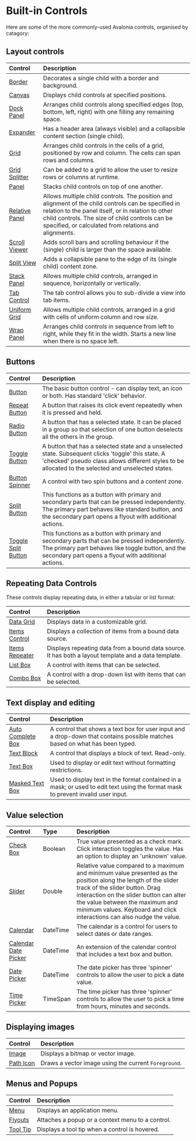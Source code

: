 # Built-in Controls

Here are some of the more commonly-used Avalonia controls, organised by catagory:

## Layout controls

|Control|Description|
|:----|:----|
|[Border](../../../reference/controls/detailed-reference/border.md)|Decorates a single child with a border and background.|
|[Canvas](../../../reference/controls/canvas.md)|Displays child controls at specified positions.|
|[Dock Panel](../../../reference/controls/dockpanel.md)|Arranges child controls along specified edges (top, bottom, left, right) with one filling any remaining space.|
|[Expander](../../../reference/controls/expander.md)|Has a header area (always visible) and a collapsible content section (single child).|
|[Grid](../../../reference/controls/grid.md)|Arranges child controls in the cells of a grid, positioned by row and column. The cells can span rows and columns.|
|[Grid Splitter](../../../reference/controls/gridsplitter.md)|Can be added to a grid to allow the user to resize rows or columns at runtime.|
|[Panel](../../../reference/controls/panel.md)|Stacks child controls on top of one another.|
|[Relative Panel](../../../reference/controls/relativepanel.md)|Allows multiple child controls. The position and alignment of the child controls can be specified in relation to the panel itself, or in relation to other child controls.  The size of child controls can be specified, or calculated from relations and alignments.|
|[Scroll Viewer](../../../reference/controls/scrollviewer.md)|Adds scroll bars and scrolling behaviour if the (single) child is larger than the space available.|
|[Split View](../../../reference/controls/splitview.md)|Adds a collapsible pane to the edge of its (single child) content zone.|
|[Stack Panel](../../../reference/controls/stackpanel.md)|Allows multiple child controls, arranged in sequence, horizontally or vertically.|
|[Tab Control](../../../reference/controls/detailed-reference/tabcontrol.md)|The tab control allows you to sub-divide a view into tab items.|
|[Uniform Grid](../../../reference/controls/detailed-reference/uniform-grid.md)|Allows multiple child controls, arranged in a grid with cells of uniform column and row size.|
|[Wrap Panel](../../../reference/controls/detailed-reference/wrappanel.md)|Arranges child controls in sequence from left to right, while they fit in the width. Starts a new line when there is no space left.|

## Buttons

|Control|Description|
|:----|:----|
|[Button](../../../reference/controls/buttons/button.md)|The basic button control - can display text, an icon or both. Has standard 'click' behavior.|
|[Repeat Button](../../../reference/controls/buttons/repeatbutton.md)|A button that raises its click event repeatedly when it is pressed and held.|
|[Radio Button](../../../reference/controls/buttons/radiobutton.md)|A button that has a selected state. It can be placed in a group so that selection of one button deselects all the others in the group.|
|[Toggle Button](../../../reference/controls/buttons/togglebutton.md)|A button that has a selected state and a unselected state. Subsequent clicks 'toggle' this state. A 'checked' pseudo class allows different styles to be allocated to the selected  and unselected states.|
|[Button Spinner](../../../reference/controls/buttons/buttonspinner.md)|A control with two spin buttons and a content zone.|
|[Split Button](../../../reference/controls/buttons/splitbutton.md)|This functions as a button with primary and secondary parts that can be pressed independently. The primary part behaves like standard button, and the secondary part opens a flyout with additional actions.|
|[Toggle Split Button](../../../reference/controls/buttons/togglesplitbutton.md)|This functions as a button with primary and secondary parts that can be pressed independently. The primary part behaves like toggle button, and the secondary part opens a flyout with additional actions.|

## Repeating Data Controls

These controls display repeating data, in either a tabular or list format:

|Control|Description|
|:----|:----|
|[Data Grid](../../../reference/controls/datagrid)|Displays data in a customizable grid.|
|[Items Control](../../../reference/controls/itemscontrol.md)|Displays a collection of items from a bound data source.|
|[Items Repeater](../../../reference/controls/itemsrepeater.md)|Displays repeating data from a bound data source. It has both a layout template and a data template.|
|[List Box](../../../reference/controls/listbox.md)|A control with items that can be selected.|
|[Combo Box](../../../reference/controls/combobox.md)|A control with a drop-down list with items that can be selected.|

## Text display and editing

|Control|Description|
|:----|:----|
|[Auto Complete Box](../../../reference/controls/autocompletebox.md)|A control that shows a text box for user input and a drop-down that contains possible matches based on what has been typed.|
|[Text Block](../../../reference/controls/detailed-reference/textblock.md)|A control that displays a block of text. Read-only.|
|[Text Box](../../../reference/controls/detailed-reference/textbox.md)|Used to display or edit text without formatting restrictions.|
|[Masked Text Box](../../../reference/controls/maskedtextbox.md)|Used to display text in the format contained in a mask; or used to edit text using the format mask to prevent invalid user input.|

## Value selection

|Control|Type|Description|
|:----|:----|:----|
|[Check Box](../../../reference/controls/checkbox.md)|Boolean|True value presented as a check mark. Click interaction toggles the value. Has an option to display an 'unknown' value.|
|[Slider](../../../reference/controls/slider.md)|Double|Relative value compared to a maximum and minimum value presented as the position along the length of the slider track of the slider button. Drag interaction on the slider button can alter the value between the maximum and minimum values. Keyboard and click interactions can also nudge the value.|
|[Calendar](../../../reference/controls/detailed-reference/calendar)|DateTime|The calendar is a control for users to select dates or date ranges.|
|[Calendar Date Picker](../../../reference/controls/detailed-reference/calendar/calendar-date-picker.md)|DateTime|An extension of the calendar control that includes a text box and button.|
|[Date Picker](../../../reference/controls/datepicker.md)|DateTime|The date picker has three 'spinner' controls to allow the user to pick a date value.|
|[Time Picker](../../../reference/controls/detailed-reference/timepicker.md)|TimeSpan|The time picker has three 'spinner' controls to allow the user to pick a time from hours, minutes and seconds.|

## Displaying images

|Control|Description|
|:----|:----|
|[Image](../../../reference/controls/image.md)|Displays a bitmap or vector image.|
|[Path Icon](../../../reference/controls/detailed-reference/path-icon.md)|Draws a vector image using the current `Foreground`.|

## Menus and Popups

|Control|Description|
|:----|:----|
|[Menu](../../../reference/controls/menu.md)|Displays an application menu.|
|[Flyouts](../../../reference/controls/flyouts.md)|Attaches a popup or a context menu to a control.|
|[Tool Tip](../../../reference/controls/detailed-reference/tooltip.md)|Displays a tool tip when a control is hovered.|
